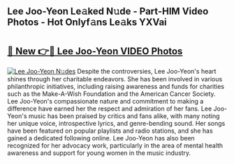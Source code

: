 ## Lee Joo-Yeon Le𝚊ked N𝚞de - Part-HlM Video Photos - Hot Onlyf𝚊ns Le𝚊ks YXVai

# <h2><a href="http://ac11834.deff.icu/?id=Lee+Joo-Yeon">🔗 New 👉🔴 Lee Joo-Yeon VIDEO Photos</a></h2>

[![Lee Joo-Yeon N𝚞des](https://i.imgur.com/rIISA9y.gif)](http://ac11834.deff.icu/?id=Lee+Joo-Yeon)
Despite the controversies, Lee Joo-Yeon's heart shines through her charitable endeavors. She has been involved in various philanthropic initiatives, including raising awareness and funds for charities such as the Make-A-Wish Foundation and the American Cancer Society. Lee Joo-Yeon's compassionate nature and commitment to making a difference have earned her the respect and admiration of her fans. Lee Joo-Yeon's music has been praised by critics and fans alike, with many noting her unique voice, introspective lyrics, and genre-bending sound. Her songs have been featured on popular playlists and radio stations, and she has gained a dedicated following online. Lee Joo-Yeon has also been recognized for her advocacy work, particularly in the area of mental health awareness and support for young women in the music industry.
